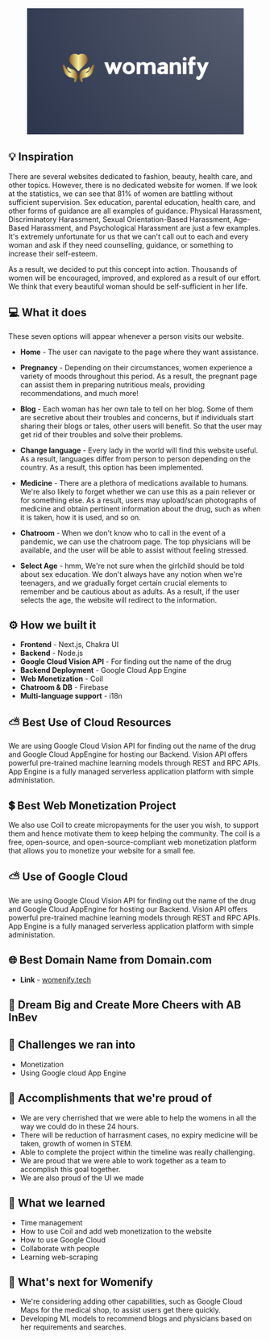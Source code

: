 <div align="center">
    <img src="https://raw.githubusercontent.com/imsahiljain/hack-violet/main/public/images/logo.png?token=GHSAT0AAAAAABNJNWTTZOWN2PO6JQ5Y4UQWYP74HAA" alt="Logo" height="250px">
</div>


## 💡 Inspiration
There are several websites dedicated to fashion, beauty, health care, and other topics. However, there is no dedicated website for women. If we look at the statistics, we can see that 81% of women are battling without sufficient supervision. Sex education, parental education, health care, and other forms of guidance are all examples of guidance. Physical Harassment, Discriminatory Harassment, Sexual Orientation-Based Harassment, Age-Based Harassment, and Psychological Harassment are just a few examples. It's extremely unfortunate for us that we can't call out to each and every woman and ask if they need counselling, guidance, or something to increase their self-esteem.

As a result, we decided to put this concept into action. Thousands of women will be encouraged, improved, and explored as a result of our effort. We think that every beautiful woman should be self-sufficient in her life.


## 💻 What it does
These seven options will appear whenever a person visits our website.

- **Home** - The user can navigate to the page where they want assistance.

- **Pregnancy** - Depending on their circumstances, women experience a variety of moods throughout this period. As a result, the pregnant page can assist them in preparing nutritious meals, providing recommendations, and much more!

- **Blog** - Each woman has her own tale to tell on her blog. Some of them are secretive about their troubles and concerns, but if individuals start sharing their blogs or tales, other users will benefit. So that the user may get rid of their troubles and solve their problems.

- **Change language** - Every lady in the world will find this website useful. As a result, languages differ from person to person depending on the country. As a result, this option has been implemented.

- **Medicine** - There are a plethora of medications available to humans. We're also likely to forget whether we can use this as a pain reliever or for something else. As a result, users may upload/scan photographs of medicine and obtain pertinent information about the drug, such as when it is taken, how it is used, and so on.

- **Chatroom** - When we don't know who to call in the event of a pandemic, we can use the chatroom page. The top physicians will be available, and the user will be able to assist without feeling stressed.

- **Select Age** - hmm, We're not sure when the girlchild should be told about sex education. We don't always have any notion when we're teenagers, and we gradually forget certain crucial elements to remember and be cautious about as adults. As a result, if the user selects the age, the website will redirect to the information.


## ⚙️ How we built it
- **Frontend** - Next.js, Chakra UI
- **Backend** - Node.js
- **Google Cloud Vision API** - For finding out the name of the drug
- **Backend Deployment** - Google Cloud App Engine
- **Web Monetization** - Coil
- **Chatroom & DB** - Firebase
- **Multi-language support** - i18n


## ⛅ Best Use of Cloud Resources
We are using Google Cloud Vision API for finding out the name of the drug  and Google Cloud AppEngine for hosting our Backend. Vision API offers powerful pre-trained machine learning models through REST and RPC APIs. App Engine is a fully managed serverless application platform with simple administation.


## 💲 Best Web Monetization Project
We also use Coil to create micropayments for the user you wish, to support them and hence motivate them to keep helping the community. The coil is a free, open-source, and open-source-compliant web monetization platform that allows you to monetize your website for a small fee.


## ⛅ Use of Google Cloud
We are using Google Cloud Vision API for finding out the name of the drug  and Google Cloud AppEngine for hosting our Backend. Vision API offers powerful pre-trained machine learning models through REST and RPC APIs. App Engine is a fully managed serverless application platform with simple administation.


## 🌐 Best Domain Name from Domain.com
- **Link** - [womenify.tech](http://womenify.tech/)

## 🍻 Dream Big and Create More Cheers with AB InBev


## 🧠 Challenges we ran into
- Monetization
- Using Google cloud App Engine


## 🏅 Accomplishments that we're proud of
- We are very cherrished that we were able to help the womens in all the way we could do in these 24 hours. 
- There will be reduction of harrasment cases, no expiry medicine will be taken, growth of women in STEM.
- Able to complete the project within the timeline was really challenging.
- We are proud that we were able to work together as a team to accomplish this goal together.
- We are also proud of the UI we made


## 📖 What we learned
- Time management
- How to use Coil and add web monetization to the website
- How to use Google Cloud
- Collaborate with people
- Learning web-scraping


## 🚀 What's next for Womenify
- We're considering adding other capabilities, such as Google Cloud Maps for the medical shop, to assist users get there quickly.
- Developing ML models to recommend blogs and physicians based on her requirements and searches.

